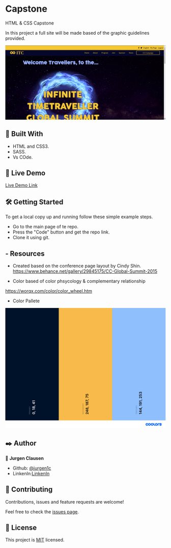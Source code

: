 # Capstone
HTML &amp; CSS Capstone

In this project a full site will be made based of the graphic guidelines provided.

![screenshot](./Assets/Media/img/home-screenshot.png)


## 🔧 Built With

- HTML and CSS3.
- SASS.
- Vs COde.

## 🔴 Live Demo

[Live Demo Link](https://raw.githack.com/jurgen1c/Capstone/feature-branch/HTML/index.html)


## 🛠 Getting Started

To get a local copy up and running follow these simple example steps.

- Go to the main page of te repo.
- Press the "Code" button and get the repo link.
- Clone it using git.

## - Resources
 - Created based on the conference page layout by Cindy Shin.
 https://www.behance.net/gallery/29845175/CC-Global-Summit-2015

 - Color based of color phsycology & complementary relationship

 https://worqx.com/color/color_wheel.htm

 - Color Pallete

 ![screenshot](./Assets/Media/img/palette.png)

## ✒️ Author


👤 **Jurgen Clausen**

- Github: [@jurgen1c](https://github.com/jurgen1c)
- LinkenIn:[LinkenIn](https://www.linkedin.com/in/jurgen-clausen-2740061a9/)

## 🤝 Contributing

Contributions, issues and feature requests are welcome!

Feel free to check the [issues page](issues/).

## 📝 License

This project is [MIT](lic.url) licensed.
